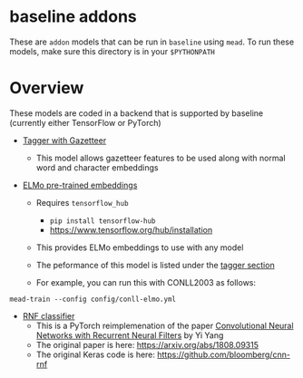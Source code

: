 baseline addons
===============

These are `addon` models that can be run in `baseline` using `mead`.  To run these models, make sure this directory is in your `$PYTHONPATH`

# Overview

These models are coded in a backend that is supported by baseline (currently either TensorFlow or PyTorch)


- [Tagger with Gazetteer](tagger_gazetteer.py)
  - This model allows gazetteer features to be used along with normal word and character embeddings

- [ELMo pre-trained embeddings](embed_elmo.py)
   - Requires `tensorflow_hub`
     - `pip install tensorflow-hub`
     - https://www.tensorflow.org/hub/installation

  - This provides ELMo embeddings to use with any model
  - The peformance of this model is listed under the [tagger section](../../docs/tagger.md)

  - For example, you can run this with CONLL2003 as follows:

```
mead-train --config config/conll-elmo.yml
```

- [RNF classifier](rnf_pyt.py)
  - This is a PyTorch reimplemenation of the paper [Convolutional Neural Networks with Recurrent Neural Filters](https://www.groundai.com/project/convolutional-neural-networks-with-recurrent-neural-filters/) by Yi Yang
  - The original paper is here: https://arxiv.org/abs/1808.09315
  - The original Keras code is here: https://github.com/bloomberg/cnn-rnf


